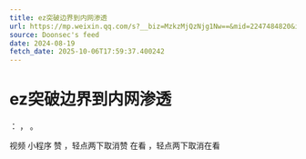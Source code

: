 ```yaml
---
title: ez突破边界到内网渗透
url: https://mp.weixin.qq.com/s?__biz=MzkzMjQzNjg1Nw==&mid=2247484820&idx=1&sn=05c7f9feb8114af38fdf561b1b29258e
source: Doonsec's feed
date: 2024-08-19
fetch_date: 2025-10-06T17:59:37.400242
---
```


# ez突破边界到内网渗透

：
，
。

视频
小程序
赞
，轻点两下取消赞
在看
，轻点两下取消在看